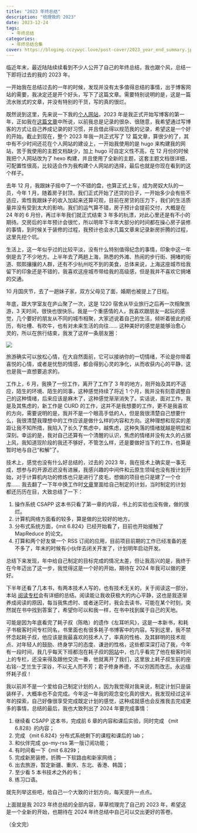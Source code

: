 ```yaml
---
title: "2023 年终总结"
description: "梳理我的 2023"
date: 2023-12-24
tags:
  - 年终总结
categories:
  - 年终总结合集
cover: https://blogimg.cczywyc.love/post-cover/2023_year_end_summary.jpeg
---
```


临近年末，最近陆陆续续看到不少人公开了自己的年终总结，我也跟个风，总结一下即将过去的我的 2023 年。

一开始我在总结过去的一年的时候，发现并没有太多值得总结的事情，出于博客网站的需要，我决定还是开个好头，写下了这篇文章。需要特别说明的是，这是一篇流水账式的文章，并没有特别的干货，写的真的很烂。

既然说到这里，先来说一下我的[个人网站](https://cczywyc.com)，2023 年是我正式开始写博客的第一年，正如我在[这篇文章](https://cczywyc.com/2023/01/10/%E5%85%A8%E6%96%B0%E5%8D%9A%E5%AE%A2%E7%AB%99%E7%82%B9/)中所说，以前我总是记录的很杂、很随意，我希望通过写博客的方式让自己养成记录的好习惯，并且借此得以规范我的记录，希望这是一个好的开始。截止到现在，整个 2023 年我一共正式写了 12 篇文章，算很少的了，其中有不少时间还花在个人网站的建设上，一开始我使用的是 hugo 来构建我的网站，苦于我使用的主题文档缺少，加上 hugo 可自定义性不高，在 12 月份的时候我把个人网站改为了 hexo 构建，并且使用了全新的主题，这套主题文档很详细，可配置性很高，比较适合作为我构建个人网站的选择，最后也就是你现在看到的这个样子。

去年 12 月，我跟妹子摇中了一个不错的盘，也算正式上车，成为房奴大队的一员，今年 1 月，随着房子封顶，我们正式开始了还贷的日子，一开始多少会有些不适应，索性我跟妹子的收入加起来还算可观，目前在房贷的压力下，我们的生活质量并没有受到太大的影响。我们的运气算不错，房子预计会提前交付，大概是在 24 年的 6 月份，再过半年我们就正式结束 3 年多的杭漂，对此心里还是有不小的期待。交房后的半年预计会很忙，所以明年下半年大部分的时间都在操心房子装修的事情，到时候关于装修的过程，我预计也会水几篇文章来记录新房折腾的过程，这里先挖个坑。

生活上，这一年似乎过的比较平淡，没有什么特别值得纪念的事情，印象中这一年倒是去了不少地方。上半年去了两趟上海，熟悉的外滩、热闹的步行街、拥堵的街道、熙熙攘攘的人群，还有不少杭州吃不到的美食，总体来说，上海这座城市给我留下的印象还是不错的，我喜欢这座城市带给我的高级感，但是我并不喜欢它拥堵的交通。

10 月国庆节，去了一趟妹子家，双方父母见了面，婚期也被提上了日程。

年底，跟大学室友在庐山聚了一次，这是 1220 宿舍从毕业旅行之后再一次相聚旅游，3 天时间，很快也很快乐。我是一个重感情的人，我喜欢跟朋友一起玩的感觉，几个要好的朋友从不同的城市相聚，大家述说着自己的生活，倾听着彼此的经历，有吐槽、有吹牛，也有对未来生活的向往...... 这种美好的感觉是能够治愈心灵的，所以在旅行结束，我发了这样一条朋友圈：

![](https://blogimg.cczywyc.love/nianzhongzongjie_2023_1.jpg)

旅游确实可以放松心情，在大自然面前，它可以接纳你的一切情绪，不论是你带着喜悦的心情，或者是忧愁的情感，都会得到心灵的净化，从而收获内心的平静，这也是我一直想要追求的。

工作上，6 月，我换了一份工作，离开了工作了 3 年的地方，刚开始及其的不适应，陌生的环境、陌生的同事，这种感觉持续了将近 1 个月，我并没有刻意调整自己的这种情绪，后来应该是麻木了，这种感觉渐渐消失了。实话说，面对工作，我是及其焦虑的，新工作是 CURD 的工作，这并不是我想要的工作，更不是我喜欢的方向，需要说明的是，我并不是一个眼高手低的人，但是我很清楚自己想要什么，我很清楚我理想中的工作应该是做什么样的内容和方向。这种理想和现实的差距让我不知所措，我陷入了长久了焦虑中，越焦虑，这种失落的情绪就越是明显和深刻。幸运的是，我对自己还算有一个清醒的认识，焦虑的情绪并没有太久的占据上风，我知道现阶段的我还不够好，不管怎么样，还是要做好当下的工作，也算是暂时地与自己“和解”了。

技术上，感觉也没有什么好总结的，过去的 2023 年，我在技术上确实是一事无成，想参与的开源迟迟没有进展，我感兴趣的中间件和云原生领域也没有按计划开始，对于计算机内功的修炼也只是进行了皮毛，想做的项目也只是建了一个仓库...... 我去翻了一下年中换工作时[文章](https://cczywyc.com/2023/07/12/换工作了/)里面给自己制定的计划，当时制定的计划都还历历在目，大致总结了一下：

1. 操作系统 CSAPP 这本书只看了第一章的内容，书上的实验也没有做，做的很烂。
2. 计算机网络方面看的较多，算是做的比较好的地方。
3. 分布式系统方面，《mit 6.824》已经开始看了，目前也开始接触了 MapReduce 的论文。
4. 打算和两个好友做一个 RSS 订阅的应用，目前项目前期的工作已经准备的差不多了，年末的时候有小伙伴去闭关开发了，计划明年启动开发。

总结下来发现，年中给自己制定的目标完成的情况太差，但让我高兴的是，我终于在今年迈出了这一步，我觉得这是一个好的开始，期待在 2024 年我可以做的更好。

下半年还看了几本书，有两本技术人写的，也有技术无关的，关于阅读这一部分，本站 [阅读专栏](https://cczywyc.com/book/)会有详细的总结。阅读能让我收获极大的内心平静，这也是我逐渐养成阅读的原因，每当我焦虑时、或者迷茫时，我会去读书，可能在某个时刻，突然就在书中找到答案了，希望你可以和我一样，在书中找到属于自己的天地。

可能是因为年底看完了耗子叔（陈皓）的遗作《左耳听风》，这是一本新书，和耗子书极客时间专栏同名，书里面也有很多耗子书博客中的内容。写到这里，我不禁怀念起耗子叔，他应该是我最喜欢的技术人了，率真的性格、及其鲜明的技术观点、对年轻人的鼓励、终身学习的态度、谦逊的性格，这些都深深打动了我，今年有一段时间，我几乎每天下班都泡在耗子叔的[网站](https://coolshell.cn)中，也几乎看完了他在极客时间上的专栏，还没来得及跟他交流一番，他就离开了我们，这里放上耗子叔生前的座右铭--芝兰生于深谷，不以无人而不芳；君子修身养德，不以穷困而改志。永远缅怀耗子叔！

我以前并不是一个爱给自己制定计划的人，因为我觉得对我来说，制定计划只是装装样子，大概率也不会完成。今年这一年我的观念变化真的很大，我发现经过这半年的探索，自己好像很享受完成既定计划的感觉，这种成就感也会反推我去完成更多的事情，总结的最后，我也大致列出了 2024 年要完成事情：

1. 继续看 CSAPP 这本书，完成前 6 章的内容和课后实验，同时完成 《mit 6.828》的内容；
2. 完成 《mit 6.824》分布式系统剩下的课程和课后的 lab；
3. 和伙伴完成 go-my-rss 第一版订阅功能；
4. 有时间看一下《mit 6.829》；
5. 完成新房装修，折腾一下软路由和新家网络；
6. 出去旅游，暂定新疆、重庆、东北、香港、韩国；
7. 至少看 5 本书技术之外的书；
8. 练习口语。

就先列举这些吧，给自己一个大致的计划方向，每天提升一点点。

上面就是我 2023 年终总结的全部内容，草草梳理完了自己的 2023 年，希望这是一个全新的开始，也期待在 2024 年终总结中自己可以交出更好的答卷。

（全文完）
